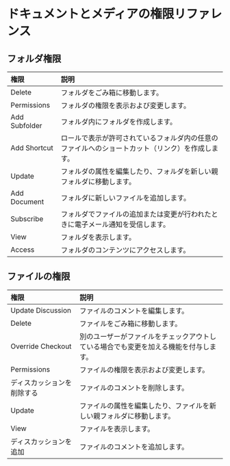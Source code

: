 # ドキュメントとメディアの権限リファレンス

## フォルダ権限

| 権限            | 説明                                               |
| :--- | :--- |
| Delete        | フォルダをごみ箱に移動します。                                  |
| Permissions   | フォルダの権限を表示および変更します。                              |
| Add Subfolder | フォルダ内にフォルダを作成します。                                |
| Add Shortcut  | ロールで表示が許可されているフォルダ内の任意のファイルへのショートカット（リンク）を作成します。 |
| Update        | フォルダの属性を編集したり、フォルダを新しい親フォルダに移動します。               |
| Add Document  | フォルダに新しいファイルを追加します。                              |
| Subscribe     | フォルダでファイルの追加または変更が行われたときに電子メール通知を受信します。          |
| View          | フォルダを表示します。                                      |
| Access        | フォルダのコンテンツにアクセスします。                              |

## ファイルの権限

| 権限                | 説明                                         |
| :--- | :--- |
| Update Discussion | ファイルのコメントを編集します。                           |
| Delete            | ファイルをごみ箱に移動します。                            |
| Override Checkout | 別のユーザーがファイルをチェックアウトしている場合でも変更を加える機能を付与します。 |
| Permissions       | ファイルの権限を表示および変更します。                        |
| ディスカッションを削除する     | ファイルのコメントを削除します。                           |
| Update            | ファイルの属性を編集したり、ファイルを新しい親フォルダに移動します。         |
| View              | ファイルを表示します。                                |
| ディスカッションを追加       | ファイルのコメントを追加します。                           |
